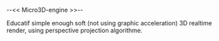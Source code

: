 --<<  Micro3D-engine  >>--

Educatif simple enough soft (not using graphic acceleration) 3D realtime render, using perspective projection algorithme.
